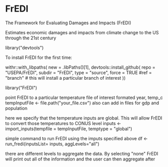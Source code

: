 # FrEDI
The Framework for Evaluating Damages and Impacts (FrEDI)

Estimates economic damages and impacts from climate change to the US through the 21st century


library("devtools")

To install FrEDI for the first time:

 withr::with_libpaths(
   new = .libPaths()[1],
   devtools::install_github(
     repo = "USEPA/FrEDI",
     subdir = "FrEDI",
     type = "source",
     force = TRUE
     #ref = "branch" # this will install a particular branch of interest
   ))

library("FrEDI")

 point FrEDI to a particular temperature file of interest
 formated year, temp_c
tempInputFile <- file.path("your_file.csv")
 also can add in files for gdp and population

 here we specify that the temperature inputs are global. This will
 allow FrEDI to convert those temperatures to CONUS level
inputs <- import_inputs(tempfile = tempInputFile,
                        temptype = "global")

 simple command to run FrEDI using the imputs specified above
df <- run_fredi(inputsList= inputs, 
                aggLevels="all")  
                
 there are different levels to aggregate the data. By selecting "none"
 FrEDI will print out all of the information and the user can then aggregate after
